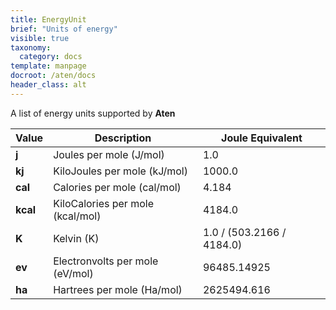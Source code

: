 ```yaml
---
title: EnergyUnit
brief: "Units of energy"
visible: true
taxonomy:
  category: docs
template: manpage
docroot: /aten/docs
header_class: alt
---
```


A list of energy units supported by **Aten**
 
| Value | Description | Joule Equivalent |
|-------|-------------|------------------|
| **j** | Joules per mole (J/mol) | 1.0 |
| **kj** | KiloJoules per mole (kJ/mol) | 1000.0 |
| **cal** | Calories per mole (cal/mol) | 4.184 |
| **kcal** | KiloCalories per mole (kcal/mol) | 4184.0 |
| **K** | Kelvin (K) | 1.0 / (503.2166 / 4184.0) |
| **ev** | Electronvolts per mole (eV/mol) | 96485.14925 |
| **ha** | Hartrees per mole (Ha/mol) | 2625494.616 |




